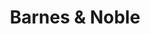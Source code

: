 ---
title: "Barnes & Noble"
url: /san-antonio/barnes-and-noble-west-loop-1604-north/
shop: books
---